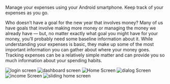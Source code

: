 

Manage your expenses using your Android smartphone. Keep track of your expenses as you go.

Who doesn’t have a goal for the new year that involves money? Many of us have goals that involve making more money or managing the money we already have — but, no matter exactly what goal you might have for your money, you’ll probably need some baseline information about it. While understanding your expenses is basic, they make up some of the most important information you can gather about where your money goes. Tracking expenses can be a relatively simple matter and can provide you so much information about your spending habits.

![login screen](https://raw.githubusercontent.com/AyushJain2480/expense_manager_java/main/images/Screenshot_2022-01-03-21-06-47-128_com.example.expensemanager.jpg?token=AXCXVOPUSXILQRLYGV76WATB2YKL2)
![dashboard screen](https://raw.githubusercontent.com/AyushJain2480/expense_manager_java/main/images/Screenshot_2022-01-03-21-07-01-797_com.example.expensemanager.jpg?token=AXCXVOKYLFGYAQCXOG3IMY3B2YKVC)
![Home Screen](https://raw.githubusercontent.com/AyushJain2480/expense_manager_java/main/images/Screenshot_2022-01-03-21-07-05-059_com.example.expensemanager.jpg?token=AXCXVOKU7CA5ILFQOFOVUCLB2YK54)
![dialog Screen](https://raw.githubusercontent.com/AyushJain2480/expense_manager_java/main/images/Screenshot_2022-01-03-21-07-08-368_com.example.expensemanager.jpg?token=AXCXVOK4VCDPO4QMQ3WOIR3B2YLGS)
![income Screen](https://raw.githubusercontent.com/AyushJain2480/expense_manager_java/main/images/Screenshot_2022-01-03-21-12-30-466_com.example.expensemanager.jpg?token=AXCXVOOD4IZSHGOQCSR7FTDB2YLKM)
![sliding home screen](https://raw.githubusercontent.com/AyushJain2480/expense_manager_java/main/images/Screenshot_2022-01-03-23-27-16-492_com.example.expensemanager.jpg?token=AXCXVOJN64U5QBJZ4T5NTLDB2YLOE)
